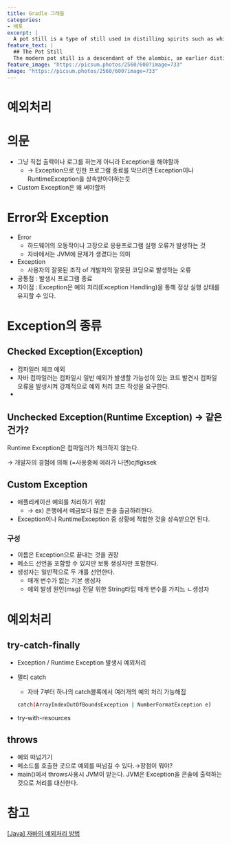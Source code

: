 ```yaml
---
title: Gradle 그래들
categories:
- 배포
excerpt: |
  A pot still is a type of still used in distilling spirits such as whisky or brandy. Heat is applied directly to the pot containing the wash (for whisky) or wine (for brandy).
feature_text: |
  ## The Pot Still
  The modern pot still is a descendant of the alembic, an earlier distillation device
feature_image: "https://picsum.photos/2560/600?image=733"
image: "https://picsum.photos/2560/600?image=733"
---
```


# 예외처리

# 의문

- 그냥 직접 출력이나 로그를 하는게 아니라 Exception을 해야할까
    - → Exception으로 인한 프로그램 종료를 막으려면 Exception이나 RuntimeException을 상속받아야하는듯
- Custom Exception은 왜 써야할까

# Error와 Exception

- Error
    - 하드웨어의 오동작이나 고장으로 응용프로그램 실행 오류가 발생하는 것
    - 자바에서는 JVM에 문제가 생겼다는 의미
- Exception
    - 사용자의 잘못된 조작 of 개발자의 잘못된 코딩으로 발생하는 오류
- 공통점  : 발생시 프로그램 종료
- 차이점 : Exception은 예외 처리(Exception Handling)을 통해 정상 실행 상태를 유지할 수 있다.

# Exception의 종류

## Checked Exception(Exception)

- 컴파일러 체크 예외
- 자바 컴파일러는 컴파일시 일반 예외가 발생할 가능성이 있는 코드 발견시 컴파일 오류을 발생시켜 강제적으로 예외 처리 코드 작성을 요구한다.
- 

## Unchecked Exception(Runtime Exception) → 같은건가?

Runtime Exception은 컴파일러가 체크하지 않는다.

→ 개발자의 경험에 의해 (=사용중에 에러가 나면)cjflgksek

## Custom Exception

- 애플리케이션 예외를 처리하기 위함
    - → ex) 은행에서 예금보다 많은 돈을 출금하려한다.
- Exception이나 RuntimeException 중 상황에 적합한 것을 상속받으면 된다.

### 구성

- 이름은 Exception으로 끝내는 것을 권장
- 메소드 선언을 포함할 수 있지만 보통 생성자만 포함한다.
- 생성자는 일반적으로 두 개를 선언한다.
    - 매개 변수가 없는 기본 생성자
    - 예외 발생 원인(msg) 전달 위한 String타입 매개 변수를 가지느 ㄴ생성자

# 예외처리

## try-catch-finally

- Exception / Runtime Exception 발생시 예외처리
- 멀티 catch
    - 자바 7부터 하나의 catch블록에서 여러개의 예외 처리 가능해짐
    
    ```bash
    catch(ArrayIndexOutOfBoundsException | NumberFormatException e)
    ```
    
- try-with-resources

## throws

- 예외 떠넘기기
- 메소드를 호출한 곳으로 예외를 떠넘길 수 있다.→장점이 뭐야?
- main()에서 throws사용시 JVM이 받는다.
JVM은 Exception을 콘솔에 출력하는 것으로 처리를 대신한다.

# 참고
[[Java] 자바의 예외처리 방법](https://scshim.tistory.com/238)
